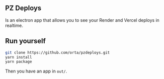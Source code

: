 ## PZ Deploys

Is an electron app that allows you to see your Render and Vercel deploys in realtime.

## Run yourself

```bash
git clone https://github.com/orta/pzdeploys.git
yarn install
yarn package
```

Then you have an app in `out/`.